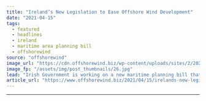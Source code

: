 ```yaml
---
title: "Ireland’s New Legislation to Ease Offshore Wind Development"
date: "2021-04-15"
tags: 
  - featured
  - headlines
  - ireland
  - maritime area planning bill
  - offshorewind
source: "offshorewind"
image_url: "https://cdn.offshorewind.biz/wp-content/uploads/sites/2/2021/02/19103004/Siemens-Gamesa_archive_Anholt.jpg"
image_fp: "/assets/img/post_thumbnails/26.jpg"
lead: "Irish Government is working on a new maritime planning bill that would remove the"
article_url: "https://www.offshorewind.biz/2021/04/15/irelands-new-legislation-to-ease-offshore-wind-development/"
---
```


---
